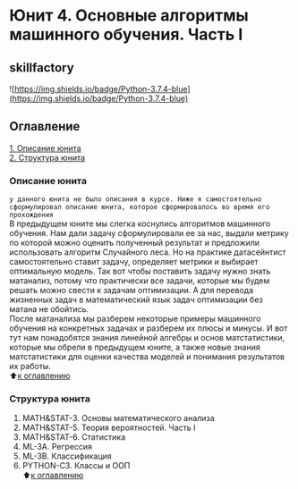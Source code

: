 # Юнит 4. Основные алгоритмы машинного обучения. Часть I 
## skillfactory  
![https://img.shields.io/badge/Python-3.7.4-blue](https://img.shields.io/badge/Python-3.7.4-blue)

## Оглавление  
[1. Описание юнита](https://github.com/alex-sokolov2011/my_study/blob/master/SkillFactory/DST_10/unit_4/README.md#Описание-юнита)  
[2. Структура юнита](https://github.com/alex-sokolov2011/my_study/blob/master/SkillFactory/DST_10/unit_4/README.md#Структура-юнита)  


### Описание юнита  
```у данного юнита не было описания в курсе. Ниже я самостоятельно сформулировал описание юнита, которое сформировалось во время его прохождения```  
В предыдущем юните мы слегка коснулись алгоритмов машинного обучения. Нам дали задачу сформулировали ее за нас, выдали метрику по которой можно оценить полученный результат и предложили использовать алгоритм Случайного леса. Но на практике датасейнтист самостоятельно ставит задачу, определяет метрики и выбирает оптимальную модель.
Так вот чтобы поставить задачу нужно знать матанализ, потому что практически все задачи, которые мы будем решать можно свести к задачам оптимизации. А для перевода жизненных задач в математический язык задач оптимизации без матана не обойтись.  
После матанализа мы разберем некоторые примеры машинного обучения на конкретных задачах и разберем их плюсы и минусы. И вот тут нам понадобятся знания линейной алгебры и основ матстатистики, которые мы обрели в предыдущем юните, а также новые знания матстатистики для оценки качества моделей и понимания результатов их работы.  
:arrow_up:[к оглавлению](https://github.com/alex-sokolov2011/my_study/blob/master/SkillFactory/DST_10/unit_4/README.md#Оглавление)

###  Структура юнита
1. MATH&STAT-3. Основы математического анализа  
2. MATH&STAT-5. Теория вероятностей. Часть I  
3. MATH&STAT-6. Статистика  
4. ML-3A. Регрессия  
5. ML-3B. Классификация  
6. PYTHON-C3. Классы и ООП  
:arrow_up:[к оглавлению](https://github.com/alex-sokolov2011/my_study/blob/master/SkillFactory/DST_10/unit_4/README.md#Оглавление)

